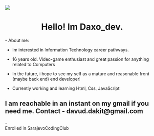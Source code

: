 <DOCTYPE html>
<html>
<head>
   <body>
      <img src= "https://wallpaperaccess.com/full/849790.gif">
   <h1 align="center">               
    Hello! Im Daxo_dev.
</h1>
    - About me:
  
  - Im interested in Information Technology career pathways.
  
  - 16 years old. Video-game enthusiast and great passion for anything related to Computers
  
  - In the future, i hope to see my self as a mature and reasonable front (maybe back end) end developer!
  
  - Currently working and learning Html, Css, JavaScript
<h2> I am reachable in an instant on my gmail if you need me. Contact - davud.dakit@gmail.com</h2>
- <footer>
  </p2> Enrolled in SarajevoCodingClub</p2>
   </head>
      </body>
  
